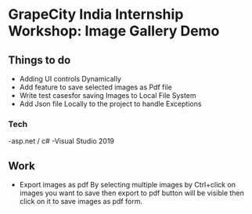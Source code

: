 # GrapeCity India Internship Workshop: Image Gallery Demo

## Things to do
 - Adding UI controls Dynamically 
 - Add feature to save selected images as Pdf file
 - Write test casesfor saving Images to Local File System
 - Add Json file Locally to the project to handle Exceptions
 

### Tech
-asp.net / c#
-Visual Studio 2019

## Work


- Export images as pdf By selecting multiple images by Ctrl+click on images you want to save then export
  to pdf button will be visible then click on it to save images as pdf form.
